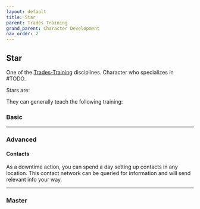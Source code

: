 ```yaml
---
layout: default
title: Star
parent: Trades Training
grand_parent: Character Development
nav_order: 2
---
```

## Star
One of the [Trades-Training](Trades-Training) disciplines. Character who specializes in #TODO.

Stars are: 

They can generally teach the following training:

### Basic




---

### Advanced

#### Contacts
As a downtime action, you can spend a day setting up contacts in any location. This contact network can be queried for information and will send relevant info your way.


---

### Master


